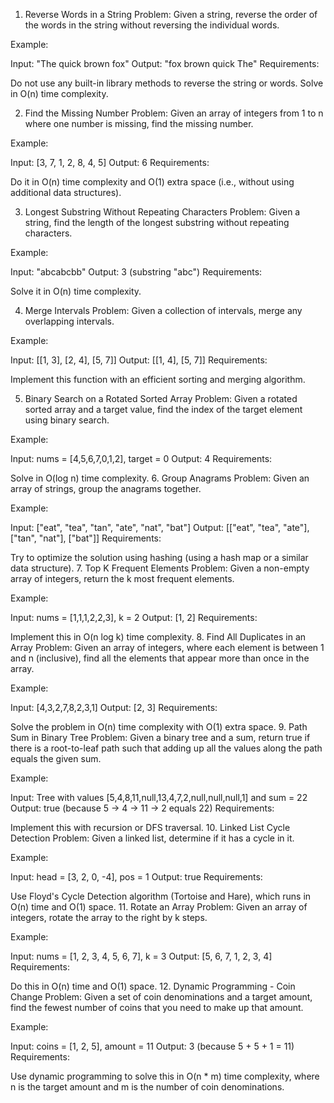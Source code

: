 1. Reverse Words in a String
Problem: Given a string, reverse the order of the words in the string without reversing the individual words.

Example:

Input: "The quick brown fox"
Output: "fox brown quick The"
Requirements:

Do not use any built-in library methods to reverse the string or words.
Solve in O(n) time complexity.

2. Find the Missing Number
Problem: Given an array of integers from 1 to n where one number is missing, find the missing number.

Example:

Input: [3, 7, 1, 2, 8, 4, 5]
Output: 6
Requirements:

Do it in O(n) time complexity and O(1) extra space (i.e., without using additional data structures).

3. Longest Substring Without Repeating Characters
Problem: Given a string, find the length of the longest substring without repeating characters.

Example:

Input: "abcabcbb"
Output: 3 (substring "abc")
Requirements:

Solve it in O(n) time complexity.

4. Merge Intervals
Problem: Given a collection of intervals, merge any overlapping intervals.

Example:

Input: [[1, 3], [2, 4], [5, 7]]
Output: [[1, 4], [5, 7]]
Requirements:

Implement this function with an efficient sorting and merging algorithm.

5. Binary Search on a Rotated Sorted Array
Problem: Given a rotated sorted array and a target value, find the index of the target element using binary search.

Example:

Input: nums = [4,5,6,7,0,1,2], target = 0
Output: 4
Requirements:

Solve in O(log n) time complexity.
6. Group Anagrams
Problem: Given an array of strings, group the anagrams together.

Example:

Input: ["eat", "tea", "tan", "ate", "nat", "bat"]
Output: [["eat", "tea", "ate"], ["tan", "nat"], ["bat"]]
Requirements:

Try to optimize the solution using hashing (using a hash map or a similar data structure).
7. Top K Frequent Elements
Problem: Given a non-empty array of integers, return the k most frequent elements.

Example:

Input: nums = [1,1,1,2,2,3], k = 2
Output: [1, 2]
Requirements:

Implement this in O(n log k) time complexity.
8. Find All Duplicates in an Array
Problem: Given an array of integers, where each element is between 1 and n (inclusive), find all the elements that appear more than once in the array.

Example:

Input: [4,3,2,7,8,2,3,1]
Output: [2, 3]
Requirements:

Solve the problem in O(n) time complexity with O(1) extra space.
9. Path Sum in Binary Tree
Problem: Given a binary tree and a sum, return true if there is a root-to-leaf path such that adding up all the values along the path equals the given sum.

Example:

Input: Tree with values [5,4,8,11,null,13,4,7,2,null,null,null,1] and sum = 22
Output: true (because 5 -> 4 -> 11 -> 2 equals 22)
Requirements:

Implement this with recursion or DFS traversal.
10. Linked List Cycle Detection
Problem: Given a linked list, determine if it has a cycle in it.

Example:

Input: head = [3, 2, 0, -4], pos = 1
Output: true
Requirements:

Use Floyd's Cycle Detection algorithm (Tortoise and Hare), which runs in O(n) time and O(1) space.
11. Rotate an Array
Problem: Given an array of integers, rotate the array to the right by k steps.

Example:

Input: nums = [1, 2, 3, 4, 5, 6, 7], k = 3
Output: [5, 6, 7, 1, 2, 3, 4]
Requirements:

Do this in O(n) time and O(1) space.
12. Dynamic Programming - Coin Change
Problem: Given a set of coin denominations and a target amount, find the fewest number of coins that you need to make up that amount.

Example:

Input: coins = [1, 2, 5], amount = 11
Output: 3 (because 5 + 5 + 1 = 11)
Requirements:

Use dynamic programming to solve this in O(n * m) time complexity, where n is the target amount and m is the number of coin denominations.